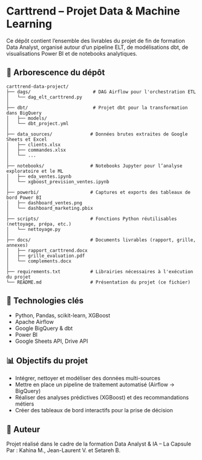 # Carttrend – Projet Data & Machine Learning

Ce dépôt contient l’ensemble des livrables du projet de fin de formation Data Analyst, organisé autour d’un pipeline ELT, de modélisations dbt, de visualisations Power BI et de notebooks analytiques.

## 📁 Arborescence du dépôt

```
carttrend-data-project/
├── dags/                       # DAG Airflow pour l'orchestration ETL
│   └── dag_elt_carttrend.py
│
├── dbt/                        # Projet dbt pour la transformation dans BigQuery
│   ├── models/
│   └── dbt_project.yml
│
├── data_sources/              # Données brutes extraites de Google Sheets et Excel
│   ├── clients.xlsx
│   ├── commandes.xlsx
│   └── ...
│
├── notebooks/                 # Notebooks Jupyter pour l’analyse exploratoire et le ML
│   ├── eda_ventes.ipynb
│   └── xgboost_prevision_ventes.ipynb
│
├── powerbi/                   # Captures et exports des tableaux de bord Power BI
│   ├── dashboard_ventes.png
│   └── dashboard_marketing.pbix
│
├── scripts/                   # Fonctions Python réutilisables (nettoyage, prépa, etc.)
│   └── nettoyage.py
│
├── docs/                      # Documents livrables (rapport, grille, annexes)
│   ├── rapport_carttrend.docx
│   ├── grille_evaluation.pdf
│   └── complements.docx
│
├── requirements.txt           # Librairies nécessaires à l'exécution du projet
└── README.md                  # Présentation du projet (ce fichier)
```

## 🧠 Technologies clés
- Python, Pandas, scikit-learn, XGBoost
- Apache Airflow
- Google BigQuery & dbt
- Power BI
- Google Sheets API, Drive API

## 📊 Objectifs du projet
- Intégrer, nettoyer et modéliser des données multi-sources
- Mettre en place un pipeline de traitement automatisé (Airflow → BigQuery)
- Réaliser des analyses prédictives (XGBoost) et des recommandations métiers
- Créer des tableaux de bord interactifs pour la prise de décision

## 📝 Auteur
Projet réalisé dans le cadre de la formation Data Analyst & IA – La Capsule  
Par : Kahina M., Jean-Laurent V. et Setareh B.
